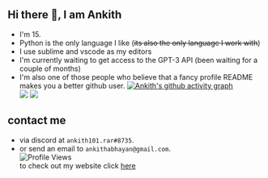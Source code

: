 ## Hi there 👋, I am Ankith  
- I'm 15.
- Python is the only language I like (~~its also the only language I work with~~)  
- I use sublime and vscode as my editors    
- I'm currently waiting to get access to the GPT-3 API (been waiting for a couple of months)
- I'm also one of those people who believe that a fancy profile README makes you a better github user.
[![Ankith's github activity graph](https://activity-graph.herokuapp.com/graph?username=AnkithAbhayan)](https://github.com/ashutosh00710/github-readme-activity-graph)     
<img src="https://github-readme-stats.vercel.app/api?username=AnkithAbhayan&theme=merko&include_all_commits=true"/>  <img src="https://github-readme-stats.vercel.app/api/top-langs/?username=AnkithAbhayan&card_width=325"/>  
## contact me 
- via discord at `ankith101.rar#8735`.      
- or send an email to `ankithabhayan@gmail.com`.  
![Profile Views](https://api.ghprofile.me/view?username=AnkithAbhayan&label=profile_views)  
to check out my website click [here](https://AnkithAbhayan.github.io)    
